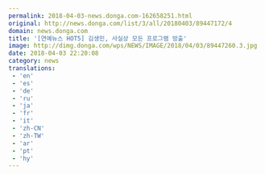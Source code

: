 ```yaml
---
permalink: 2018-04-03-news.donga.com-162658251.html
original: http://news.donga.com/list/3/all/20180403/89447172/4
domain: news.donga.com
title: '[연예뉴스 HOT5] 김생민, 사실상 모든 프로그램 방출'
image: http://dimg.donga.com/wps/NEWS/IMAGE/2018/04/03/89447260.3.jpg
date: 2018-04-03 22:20:08
category: news
translations: 
 - 'en'
 - 'es'
 - 'de'
 - 'ru'
 - 'ja'
 - 'fr'
 - 'it'
 - 'zh-CN'
 - 'zh-TW'
 - 'ar'
 - 'pt'
 - 'hy'
---
```


